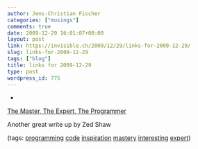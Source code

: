 ```yaml
---
author: Jens-Christian Fischer
categories: ["musings"]
comments: true
date: 2009-12-29 16:01:07+00:00
layout: post
link: https://invisible.ch/2009/12/29/links-for-2009-12-29/
slug: links-for-2009-12-29
tags: ["blog"]
title: links for 2009-12-29
type: post
wordpress_id: 775
---
```


  * 
                

[The Master, The Expert, The Programmer](https://zedshaw.com/essays/master_and_expert.html?reddit)


                

Another great write up by Zed Shaw


                

(tags: [programming](https://delicious.com/jaycee/programming) [code](https://delicious.com/jaycee/code) [inspiration](https://delicious.com/jaycee/inspiration) [mastery](https://delicious.com/jaycee/mastery) [interesting](https://delicious.com/jaycee/interesting) [expert](https://delicious.com/jaycee/expert))


            
